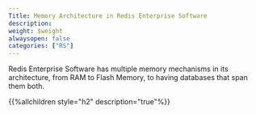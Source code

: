 ```yaml
---
Title: Memory Architecture in Redis Enterprise Software
description:
weight: $weight
alwaysopen: false
categories: ["RS"]
---
```

Redis Enterprise Software has multiple memory mechanisms in its
architecture, from RAM to Flash Memory, to having databases that span
them both.

{{%allchildren style="h2" description="true"%}}
